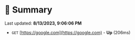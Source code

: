 # 📖 Summary
Last updated: **8/13/2023, 9:06:06 PM**

- `GET` [https://google.com](https://google.com) - **Up** (206ms)
